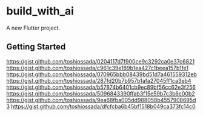 # build_with_ai

A new Flutter project.

## Getting Started


https://gist.github.com/toshiossada/0204117d7f900ce9c3292ca0e37c6821
https://gist.github.com/toshiossada/c961c39e189b1ea427c1beea157b1fe1
https://gist.github.com/toshiossada/070965bbb08439bd51d7a461559312eb
https://gist.github.com/toshiossada/287fd20b7b957b1afa27045ff1ca3eb4
https://gist.github.com/toshiossada/b57874b6401cb9ec89bf56cc62e3f256
https://gist.github.com/toshiossada/5096843390ffab3f15e59b7c3b6c00b2
https://gist.github.com/toshiossada/9ea68fba005dd988058b4557908695d3
https://gist.github.com/toshiossada/dfcfcba6b45bf1518b049ca373fc14c0



<div>
    <script src="https://gist.github.com/toshiossada/0204117d7f900ce9c3292ca0e37c6821.js"></script>
</div>

<script src="https://gist.github.com/toshiossada/0204117d7f900ce9c3292ca0e37c6821.js"></script>
<script src="https://gist.github.com/toshiossada/c961c39e189b1ea427c1beea157b1fe1.js"></script>
<script src="https://gist.github.com/toshiossada/070965bbb08439bd51d7a461559312eb.js"></script>
<script src="https://gist.github.com/toshiossada/287fd20b7b957b1afa27045ff1ca3eb4.js"></script>
<script src="https://gist.github.com/toshiossada/b57874b6401cb9ec89bf56cc62e3f256.js"></script>
<script src="https://gist.github.com/toshiossada/5096843390ffab3f15e59b7c3b6c00b2.js"></script>
<script src="https://gist.github.com/toshiossada/9ea68fba005dd988058b4557908695d3.js"></script>
<script src="https://gist.github.com/toshiossada/dfcfcba6b45bf1518b049ca373fc14c0.js"></script>